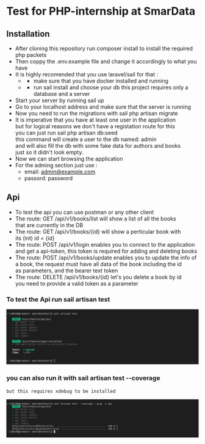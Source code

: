 # Test for PHP-internship at SmarData

## Installation
- After cloning this repository run composer install to install the required php packets
- Then coppy the .env.example file and change it accordingly to what you have
- It is highly recomended that you use laravel/sail for that :
    - - make sure that you have docker installed and running
    - - run sail install and choose your db this project requires only a database and a server
- Start your server by running sail up
- Go to your localhost address and make sure that the server is running
- Now you need to run the migrations with sail php artisan migrate
- It is imperative that you have at least one user in the application  
    but for logical reasons we don't have a registation route for this  
    you can just run sail php artisan db:seed  
    this command will create a user to the db named: admin  
    and will also fill the db with some fake data for authors and books  
    just so it didn't look empty.
- Now we can start browsing the application
- For the adming section just use :
    - email: admin@example.com
    - passord: password

## Api
- To test the api you can use postman or any other client
- The route: GET /api/v1/books/list will show a list of all the books  
    that are currently in the DB
- The route: GET /api/v1/books/{id} will show a perticular book with  
    its (int) id = {id}
- The route: POST /api/v1/login enables you to connect to the application  
    and get a api-token, this token is required for adding and deleting books
- The route: POST /api/v1/books/update enables you to update the info of  
    a book, the request must have all data of the book including the id  
    as parameters, and the bearer text token
- The route: DELETE /api/v1/books/{id} let's you delete a book by id   
    you need to provide a valid token as a parameter

### To test the Api run sail artisan test
![screen/test.png](screen/test.png)
### you can also run it with sail artisan test --coverage  
    but this requires xdebug to be installed
![screen/test_coverage.png](screen/test_coverage.png)